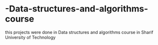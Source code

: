 # -Data-structures-and-algorithms-course
this projects were done in  Data structures and algorithms course in Sharif University of Technology
